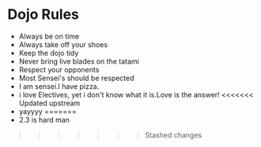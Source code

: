 Dojo Rules
==========
* Always be on time
* Always take off your shoes
* Keep the dojo tidy
* Never bring live blades on the tatami
* Respect your opponents
* Most Sensei's should be respected
* I am sensei.I have pizza.
* i love Electives, yet i don't know what it is.Love is the answer!
<<<<<<< Updated upstream
* yayyyy
=======
* 2.3 is hard man
>>>>>>> Stashed changes
